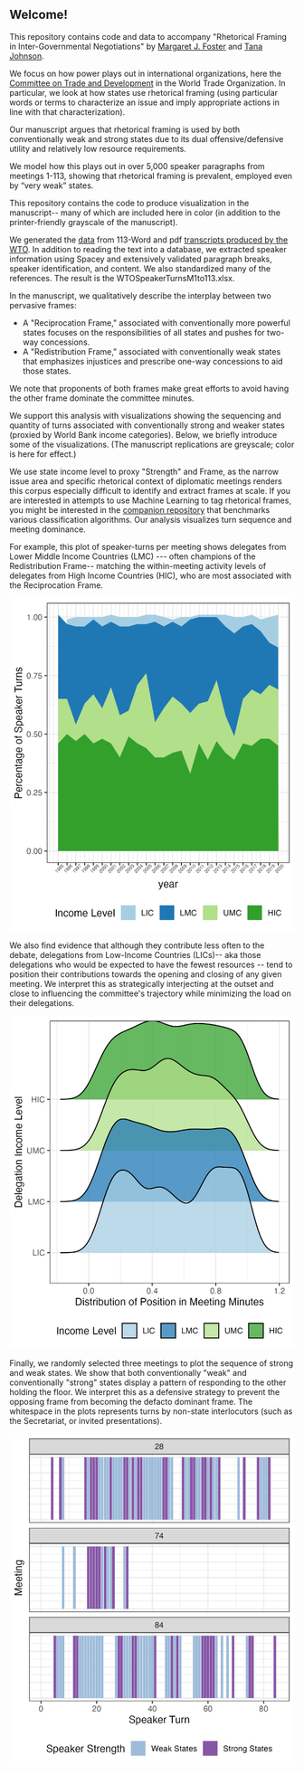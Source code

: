 ## Welcome!

This repository contains code and data to accompany "Rhetorical Framing in Inter-Governmental Negotiations" by [Margaret J. Foster](https://github.com/margaretfoster) and [Tana Johnson](https://lafollette.wisc.edu/people/johnson-tana/).

We focus on how power plays out in international organizations, here the [Committee on Trade and Development](https://www.wto.org/english/tratop_e/devel_e/d3ctte_e.htm) in the World Trade Organization. 
In particular, we look at how states use rhetorical framing (using particular words or terms to characterize an issue and imply appropriate actions in line with that characterization). 

Our manuscript argues that rhetorical framing is used by both conventionally weak and strong states due to its dual offensive/defensive utility and relatively low resource requirements.

We model how this plays out in over 5,000 speaker paragraphs from meetings 1-113, showing that rhetorical framing is prevalent, employed even by “very weak” states.

This repository contains the code to produce visualization in the manuscript-- many of which are included here in color (in addition to the printer-friendly grayscale of the manuscript).

We generated the [data](https://github.com/margaretfoster/ret_framing_ios/tree/master/data) from 113-Word and pdf [transcripts produced by the WTO](https://docs.wto.org/dol2fe/Pages/FE_Search/FE_S_S005.aspx).
In addition to reading the text into a database, we extracted speaker information using Spacey and extensively validated paragraph breaks, speaker identification, and content. We also standardized many of the references. The result is the WTOSpeakerTurnsM1to113.xlsx.

In the manuscript, we qualitatively describe the interplay between two pervasive frames: 
- A "Reciprocation Frame," associated with conventionally more powerful states focuses on the responsibilities of all states and pushes for two-way concessions.
- A "Redistribution Frame," associated with conventionally weak states that emphasizes injustices and prescribe one-way concessions to aid those states.

We note that proponents of both frames make great efforts to avoid having the other frame dominate the committee minutes. 

We support this analysis with visualizations showing the sequencing and quantity of turns associated with conventionally strong and weaker states (proxied by World Bank income categories). Below, we briefly introduce some of the visualizations. (The manuscript replications are greyscale; color is here for effect.)

We use state income level to proxy "Strength" and Frame, as the narrow issue area and specific rhetorical context of diplomatic meetings renders this corpus especially difficult to identify and extract frames at scale. If you are interested in attempts to use Machine Learning to tag rhetorical frames, you might be interested in the [companion repository](https://github.com/margaretfoster/wto_classification_sim) that benchmarks various classification algorithms. 
Our analysis visualizes turn sequence and meeting dominance. 

For example, this plot of speaker-turns per meeting shows delegates from Lower Middle Income Countries (LMC) --- often champions of the Redistribution Frame-- matching the within-meeting activity levels of delegates from High Income Countries (HIC), who are most associated with the Reciprocation Frame. 

![Speaker-Frequency Interplay](https://github.com/margaretfoster/ret_framing_ios/blob/master/images/incomebyyear.png)

We also find evidence that although they contribute less often to the debate, delegations from Low-Income Countries (LICs)-- aka those delegations who would be expected to have the fewest resources -- tend to position their contributions towards the opening and closing of any given meeting. We interpret this as strategically interjecting at the outset and close to influencing the committee's trajectory while minimizing the load on their delegations. 


![Turn distributions](https://github.com/margaretfoster/ret_framing_ios/blob/master/images/speakerTurnsPosition.png)

Finally, we randomly selected three meetings to plot the sequence of strong and weak states. We show that both conventionally "weak" and conventionally "strong" states display a pattern of responding to the other holding the floor. We interpret this as a defensive strategy to prevent the opposing frame from becoming the defacto dominant frame. The whitespace in the plots represents turns by non-state interlocutors (such as the Secretariat, or invited presentations). 

![Turn sequence](https://github.com/margaretfoster/ret_framing_ios/blob/master/images/threeSequenceColor.png)


